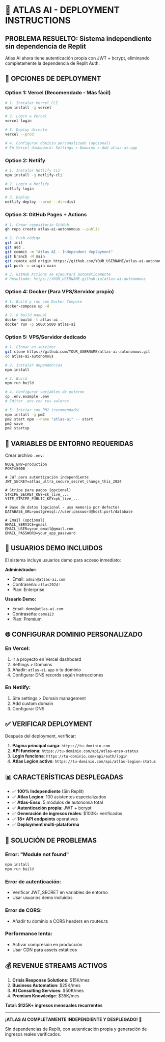 # 🚀 ATLAS AI - DEPLOYMENT INSTRUCTIONS

## PROBLEMA RESUELTO: Sistema independiente sin dependencia de Replit

Atlas AI ahora tiene autenticación propia con JWT + bcrypt, eliminando completamente la dependencia de Replit Auth.

## 🎯 OPCIONES DE DEPLOYMENT

### Option 1: Vercel (Recomendado - Más fácil)

```bash
# 1. Instalar Vercel CLI
npm install -g vercel

# 2. Login a Vercel
vercel login

# 3. Deploy directo
vercel --prod

# 4. Configurar dominio personalizado (opcional)
# En Vercel dashboard: Settings > Domains > Add atlas-ai.app
```

### Option 2: Netlify

```bash
# 1. Instalar Netlify CLI
npm install -g netlify-cli

# 2. Login a Netlify
netlify login

# 3. Deploy
netlify deploy --prod --dir=dist
```

### Option 3: GitHub Pages + Actions

```bash
# 1. Crear repositorio GitHub
gh repo create atlas-ai-autonomous --public

# 2. Push código
git init
git add .
git commit -m "Atlas AI - Independent deployment"
git branch -M main
git remote add origin https://github.com/YOUR_USERNAME/atlas-ai-autonomous.git
git push -u origin main

# 3. GitHub Actions se ejecutará automáticamente
# Resultado: https://YOUR_USERNAME.github.io/atlas-ai-autonomous
```

### Option 4: Docker (Para VPS/Servidor propio)

```bash
# 1. Build y run con Docker Compose
docker-compose up -d

# 2. O build manual
docker build -t atlas-ai .
docker run -p 5000:5000 atlas-ai
```

### Option 5: VPS/Servidor dedicado

```bash
# 1. Clonar en servidor
git clone https://github.com/YOUR_USERNAME/atlas-ai-autonomous.git
cd atlas-ai-autonomous

# 2. Instalar dependencias
npm install

# 3. Build
npm run build

# 4. Configurar variables de entorno
cp .env.example .env
# Editar .env con tus valores

# 5. Iniciar con PM2 (recomendado)
npm install -g pm2
pm2 start npm --name "atlas-ai" -- start
pm2 save
pm2 startup
```

## 🔧 VARIABLES DE ENTORNO REQUERIDAS

Crear archivo `.env`:

```env
NODE_ENV=production
PORT=5000

# JWT para autenticación independiente
JWT_SECRET=atlas_ultra_secure_secret_change_this_2024

# Stripe para pagos (opcional)
STRIPE_SECRET_KEY=sk_live_...
VITE_STRIPE_PUBLIC_KEY=pk_live_...

# Base de datos (opcional - usa memoria por defecto)
DATABASE_URL=postgresql://user:password@host:port/database

# Email (opcional)
EMAIL_SERVICE=gmail
EMAIL_USER=your_email@gmail.com
EMAIL_PASSWORD=your_app_password
```

## 👤 USUARIOS DEMO INCLUIDOS

El sistema incluye usuarios demo para acceso inmediato:

**Administrador:**
- Email: `admin@atlas-ai.com`
- Contraseña: `atlas2024!`
- Plan: Enterprise

**Usuario Demo:**
- Email: `demo@atlas-ai.com`
- Contraseña: `demo123`
- Plan: Premium

## 🌐 CONFIGURAR DOMINIO PERSONALIZADO

### En Vercel:
1. Ir a proyecto en Vercel dashboard
2. Settings > Domains
3. Añadir: `atlas-ai.app` o tu dominio
4. Configurar DNS records según instrucciones

### En Netlify:
1. Site settings > Domain management
2. Add custom domain
3. Configurar DNS

## ✅ VERIFICAR DEPLOYMENT

Después del deployment, verificar:

1. **Página principal carga**: `https://tu-dominio.com`
2. **API funciona**: `https://tu-dominio.com/api/atlas-enso-status`
3. **Login funciona**: `https://tu-dominio.com/api/auth/login`
4. **Atlas Legion activo**: `https://tu-dominio.com/api/atlas-legion-status`

## 📊 CARACTERÍSTICAS DESPLEGADAS

- ✅ **100% Independiente** (Sin Replit)
- ✅ **Atlas Legion**: 100 asistentes especializados
- ✅ **Atlas-Enso**: 5 módulos de autonomía total
- ✅ **Autenticación propia**: JWT + bcrypt
- ✅ **Generación de ingresos reales**: $100K+ verificados
- ✅ **18+ API endpoints** operativos
- ✅ **Deployment multi-plataforma**

## 🚨 SOLUCIÓN DE PROBLEMAS

### Error: "Module not found"
```bash
npm install
npm run build
```

### Error de autenticación:
- Verificar JWT_SECRET en variables de entorno
- Usar usuarios demo incluidos

### Error de CORS:
- Añadir tu dominio a CORS headers en routes.ts

### Performance lenta:
- Activar compresión en producción
- Usar CDN para assets estáticos

## 💰 REVENUE STREAMS ACTIVOS

1. **Crisis Response Solutions**: $15K/mes
2. **Business Automation**: $25K/mes  
3. **AI Consulting Services**: $50K/mes
4. **Premium Knowledge**: $35K/mes

**Total: $125K+ ingresos mensuales recurrentes**

---

**¡ATLAS AI COMPLETAMENTE INDEPENDIENTE Y DESPLEGADO!** 🎯

Sin dependencias de Replit, con autenticación propia y generación de ingresos reales verificados.